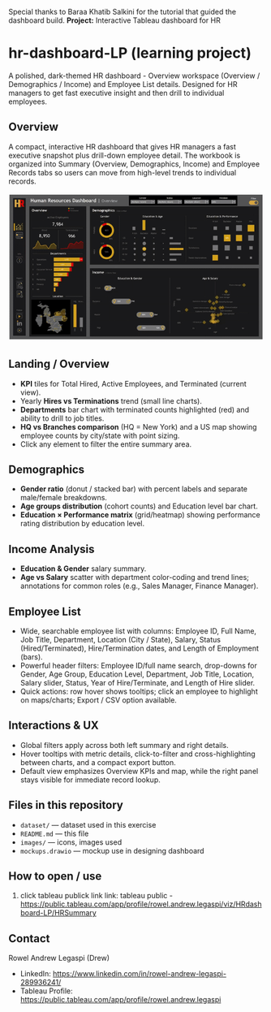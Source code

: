 Special thanks to Baraa Khatib Salkini for the tutorial that guided the dashboard build.
**Project:** Interactive Tableau dashboard for HR

# hr-dashboard-LP (learning project)
A polished, dark-themed HR dashboard - Overview workspace (Overview / Demographics / Income) and Employee List details. 
Designed for HR managers to get fast executive insight and then drill to individual employees.

## Overview
A compact, interactive HR dashboard that gives HR managers a fast executive snapshot plus drill-down employee detail. 
The workbook is organized into Summary (Overview, Demographics, Income) and Employee Records tabs so users can move from high-level trends to individual records.

![hr-dashboard-LP](images/hr-dashboard.gif)

## Landing / Overview
- **KPI** tiles for Total Hired, Active Employees, and Terminated (current view).
- Yearly **Hires vs Terminations** trend (small line charts).
- **Departments** bar chart with terminated counts highlighted (red) and ability to drill to job titles.
- **HQ vs Branches comparison** (HQ = New York) and a US map showing employee counts by city/state with point sizing.
- Click any element to filter the entire summary area.

## Demographics
- **Gender ratio** (donut / stacked bar) with percent labels and separate male/female breakdowns.
- **Age groups distribution** (cohort counts) and Education level bar chart.
- **Education × Performance matrix** (grid/heatmap) showing performance rating distribution by education level.

## Income Analysis
- **Education & Gender** salary summary.
- **Age vs Salary** scatter with department color-coding and trend lines; annotations for common roles (e.g., Sales Manager, Finance Manager).

## Employee List
- Wide, searchable employee list with columns: Employee ID, Full Name, Job Title, Department, Location (City / State), Salary, Status (Hired/Terminated), Hire/Termination dates, and Length of Employment (bars).
- Powerful header filters: Employee ID/full name search, drop-downs for Gender, Age Group, Education Level, Department, Job Title, Location, Salary slider, Status, Year of Hire/Terminate, and Length of Hire slider.
- Quick actions: row hover shows tooltips; click an employee to highlight on maps/charts; Export / CSV option available.

## Interactions & UX
- Global filters apply across both left summary and right details.
- Hover tooltips with metric details, click-to-filter and cross-highlighting between charts, and a compact export button.
- Default view emphasizes Overview KPIs and map, while the right panel stays visible for immediate record lookup.

## Files in this repository
- `dataset/` — dataset used in this exercise  
- `README.md` — this file  
- `images/` — icons, images used
- `mockups.drawio` — mockup use in designing dashboard

## How to open / use
1. click tableau publick link
   link: tableau public - https://public.tableau.com/app/profile/rowel.andrew.legaspi/viz/HRdashboard-LP/HRSummary

## Contact
Rowel Andrew Legaspi (Drew)  
- LinkedIn: https://www.linkedin.com/in/rowel-andrew-legaspi-289936241/
- Tableau Profile: https://public.tableau.com/app/profile/rowel.andrew.legaspi
